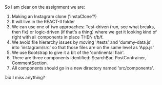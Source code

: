 So I am clear on the assignment we are:
1.  Making an Instagram clone ('instaClone'?)
2.  It will live in the REACT-II folder
3.  We can use one of two approaches: Test-driven (run, see what breaks, then fix) or logic-driven (if that's a thing) where we get it looking kind of right with all components in place THEN r/b/f.
4.  We avoid file hierarchy issues by moving '/tests' and 'dummy-data.js' into 'instagram/src' so that those files are on the same level as 'App.js'
5. We use Bootstrap to give it a bit of the 'continental flair'.
6.  There are three components identified: SearchBar, PostContrainer, CommentSection.
7.  All components should go in a new directory named 'src/components'.

Did I miss anything?
